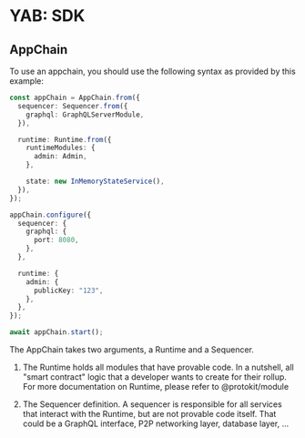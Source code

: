 # YAB: SDK

## AppChain

To use an appchain, you should use the following syntax as provided by this example:

```typescript
const appChain = AppChain.from({
  sequencer: Sequencer.from({
    graphql: GraphQLServerModule,
  }),

  runtime: Runtime.from({
    runtimeModules: {
      admin: Admin,
    },

    state: new InMemoryStateService(),
  }),
});

appChain.configure({
  sequencer: {
    graphql: {
      port: 8080,
    },
  },

  runtime: {
    admin: {
      publicKey: "123",
    },
  },
});

await appChain.start();
```

The AppChain takes two arguments, a Runtime and a Sequencer.

1. The Runtime holds all modules that have provable code.
   In a nutshell, all "smart contract" logic that a developer wants to create for their rollup.
   For more documentation on Runtime, please refer to @protokit/module

2. The Sequencer definition.
   A sequencer is responsible for all services that interact with the Runtime, but are not provable code itself.
   That could be a GraphQL interface, P2P networking layer, database layer, ...
